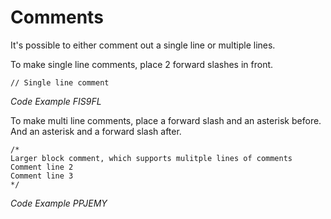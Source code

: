 # Comments

It's possible to either comment out a single line or multiple lines.

To make single line comments, place 2 forward slashes in front.
```
// Single line comment
```
_Code Example FIS9FL_

To make multi line comments, place a forward slash and an asterisk before. And an asterisk and a forward slash after.
```
/*
Larger block comment, which supports mulitple lines of comments
Comment line 2
Comment line 3
*/
```
_Code Example PPJEMY_